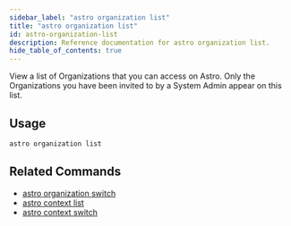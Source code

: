 ```yaml
---
sidebar_label: "astro organization list"
title: "astro organization list"
id: astro-organization-list
description: Reference documentation for astro organization list.
hide_table_of_contents: true
---
```


View a list of Organizations that you can access on Astro. Only the Organizations you have been invited to by a System Admin appear on this list.

## Usage

```sh
astro organization list
```

## Related Commands

- [astro organization switch](cli/astro-organization-switch.md)
- [astro context list](cli/astro-context-list.md)
- [astro context switch](cli/astro-context-switch.md)
